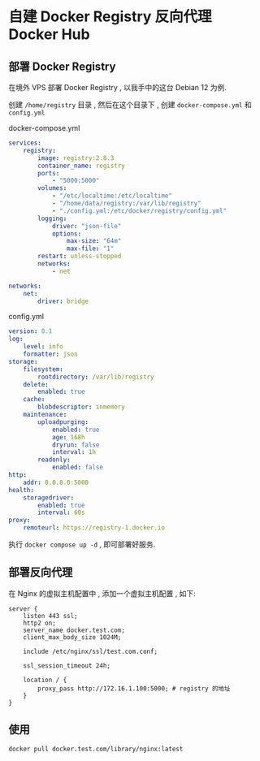 # 自建 Docker Registry 反向代理 Docker Hub

## 部署 Docker Registry

在境外 VPS 部署 Docker Registry , 以我手中的这台 Debian 12 为例.

创建 `/home/registry` 目录 , 然后在这个目录下 , 创建 `docker-compose.yml` 和 `config.yml`

docker-compose.yml

```yaml
services:
    registry:
        image: registry:2.8.3
        container_name: registry
        ports:
            - "5000:5000"
        volumes:
            - "/etc/localtime:/etc/localtime"
            - "/home/data/registry:/var/lib/registry"
            - "./config.yml:/etc/docker/registry/config.yml"
        logging:
            driver: "json-file"
            options:
                max-size: "64m"
                max-file: "1"
        restart: unless-stopped
        networks:
            - net

networks:
    net:
        driver: bridge
```

config.yml

```yaml
version: 0.1
log:
    level: info
    formatter: json
storage:
    filesystem:
        rootdirectory: /var/lib/registry
    delete:
        enabled: true
    cache:
        blobdescriptor: inmemory
    maintenance:
        uploadpurging:
            enabled: true
            age: 168h
            dryrun: false
            interval: 1h
        readonly:
            enabled: false
http:
    addr: 0.0.0.0:5000
health:
    storagedriver:
        enabled: true
        interval: 60s
proxy:
    remoteurl: https://registry-1.docker.io
```

执行 `docker compose up -d` , 即可部署好服务.

## 部署反向代理

在 Nginx 的虚拟主机配置中 , 添加一个虚拟主机配置 , 如下:

```nginx
server {
    listen 443 ssl;
    http2 on;
    server_name docker.test.com;
    client_max_body_size 1024M;

    include /etc/nginx/ssl/test.com.conf;

    ssl_session_timeout 24h;

    location / {
        proxy_pass http://172.16.1.100:5000; # registry 的地址
    }
}
```

## 使用

```bash
docker pull docker.test.com/library/nginx:latest
```